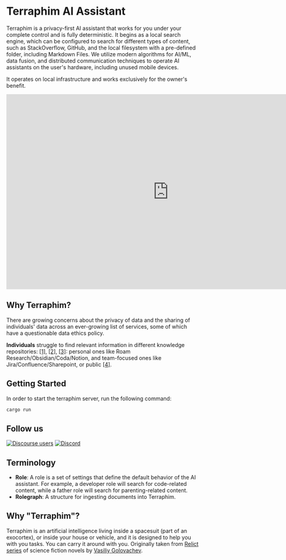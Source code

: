 # Terraphim AI Assistant

Terraphim is a privacy-first AI assistant that works for you under your complete
control and is fully deterministic. It begins as a local search engine, which can be configured to search
for different types of content, such as StackOverflow, GitHub, and the local
filesystem with a pre-defined folder, including Markdown Files. We utilize
modern algorithms for AI/ML, data fusion, and distributed communication
techniques to operate AI assistants on the user's hardware, including unused
mobile devices.

It operates on local infrastructure and works exclusively for the owner's
benefit.

<div class="vimeo is-flex is-justify-content-center is-align-items-center">
    <iframe
        width="848" height="510"
        title="vimeo-player" 
        src="https://player.vimeo.com/video/854283350" 
        frameborder="0" 
        allowfullscreen>
    </iframe>
</div>

## Why Terraphim?

There are growing concerns about the privacy of data and the sharing of
individuals' data across an ever-growing list of services, some of which have a
questionable data ethics policy.

**Individuals** struggle to find relevant information in different knowledge repositories: [[1]](https://www.coveo.com/en/resources/reports/relevance-report-workplace),
[[2]](https://cottrillresearch.com/various-survey-statistics-workers-spend-too-much-time-searching-for-information/),
[[3]](https://www.forbes.com/sites/forbestechcouncil/2019/12/17/reality-check-still-spending-more-time-gathering-instead-of-analyzing/):
personal ones like Roam Research/Obsidian/Coda/Notion, and team-focused ones like
Jira/Confluence/Sharepoint, or public
[[4]](https://www.theatlantic.com/technology/archive/2021/06/the-internet-is-a-collective-hallucination/619320/).

## Getting Started

In order to start the terraphim server, run the following command:

```bash
cargo run
```

## Follow us

[![Discourse users](https://img.shields.io/discourse/users?server=https%3A%2F%2Fterraphim.discourse.group)](https://terraphim.discourse.group) 
[![Discord](https://img.shields.io/discord/852545081613615144?label=Discord&logo=Discord)](https://discord.gg/VPJXB6BGuY)

## Terminology

- **Role**: A role is a set of settings that define the default behavior of the AI assistant. For example, a developer role will search for code-related content, while a father role will search for parenting-related content.
- **Rolegraph**: A structure for ingesting documents into Terraphim.

## Why "Terraphim"?

Terraphim is an artificial intelligence living inside a spacesuit (part of
an exocortex), or inside your house or vehicle, and it is designed to help you with you tasks. You can carry it around with you. Originally taken from [Relict series][relict] of science fiction
novels by [Vasiliy Golovachev](https://en.wikipedia.org/wiki/Vasili_Golovachov).

[relict]: https://www.goodreads.com/en/book/show/196710046